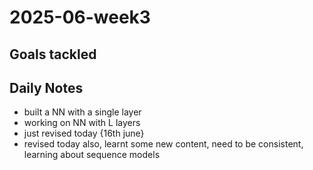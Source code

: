 # 2025-06-week3

## Goals tackled

## Daily Notes
- built a NN with a single layer
- working on NN with L layers
- just revised today {16th june}
- revised today also, learnt some new content, need to be consistent, learning about sequence models